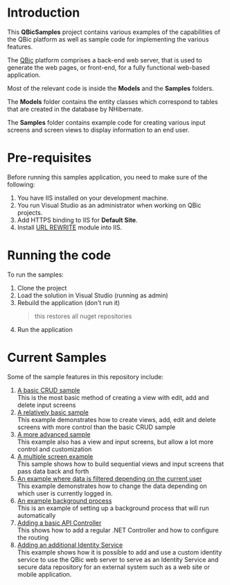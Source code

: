 # Introduction
This **QBicSamples** project contains various examples of the capabilities of the QBic platform as well as sample code for implementing the various features.

The [QBic](https://github.com/quintonn/QBic) platform comprises a back-end web server, that is used to generate the web pages, or front-end, for a fully functional web-based application.  

Most of the relevant code is inside the **Models** and the **Samples** folders.  

The **Models** folder contains the entity classes which correspond to tables that are created in the database by NHibernate.  

The **Samples** folder contains example code for creating various input screens and screen views to display information to an end user.

# Pre-requisites
Before running this samples application, you need to make sure of the following:  

1. You have IIS installed on your development machine.  
2. You run Visual Studio as an administrator when working on QBic projects.
3. Add HTTPS binding to IIS for **Default Site**.
4. Install [URL REWRITE](https://www.iis.net/downloads/microsoft/url-rewrite) module into IIS.  
   
# Running the code
To run the samples:
1. Clone the project
2. Load the solution in Visual Studio (running as admin)
3. Rebuild the application (don't run it)  
   > this restores all nuget repositories
4. Run the application

# Current Samples
Some of the sample features in this repository include:
1. [A basic CRUD sample](https://github.com/quintonn/QBicSamples/tree/master/QBicSamples/Samples/BasicCrudSample)  
   This is the most basic method of creating a view with edit, add and delete input screens
2. [A relatively basic sample](https://github.com/quintonn/QBicSamples/tree/master/QBicSamples/Samples/BasicSample)  
   This example demonstrates how to create views, add, edit and delete screens with more control than the basic CRUD sample
3. [A more advanced sample](https://github.com/quintonn/QBicSamples/tree/master/QBicSamples/Samples/AdvancedSample)  
   This example also has a view and input screens, but allow a lot more control and customization
4. [A multiple screen example](https://github.com/quintonn/QBicSamples/tree/master/QBicSamples/Samples/MultipleViews)  
   This sample shows how to build sequential views and input screens that pass data back and forth
5. [An example where data is filtered depending on the current user](https://github.com/quintonn/QBicSamples/tree/master/QBicSamples/Samples/UserSensitiveData)  
   This example demonstrates how to change the data depending on which user is currently logged in.
6. [An example background process](https://github.com/quintonn/QBicSamples/tree/master/QBicSamples/Samples/BackgroundProcessing)  
   This is an example of setting up a background process that will run automatically
7. [Adding a basic API Controller](https://github.com/quintonn/QBicSamples/blob/master/QBicSamples/Controllers/BasicController.cs)  
   This shows how to add a regular .NET Controller and how to configure the routing
8. [Adding an additional Identity Service](https://github.com/quintonn/QBicSamples/blob/master/QBicSamples/Controllers/CustomUserAuthController.cs)  
   This example shows how it is possible to add and use a custom identity service to use the QBic web server to serve as an Identity Service and secure data repository for an external system such as a web site or mobile application.